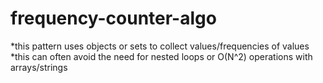 # frequency-counter-algo
*this pattern uses objects or sets to collect values/frequencies of values
*this can often avoid the need for nested loops or O(N^2) operations with arrays/strings
